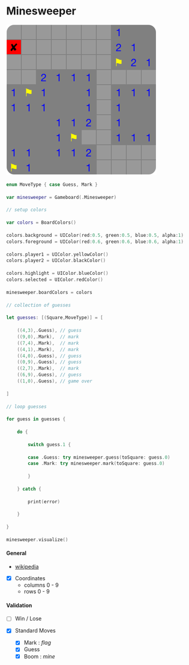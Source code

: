 # Minesweeper

![Minesweeper](./images/minesweeper.png?raw=true)

```swift
enum MoveType { case Guess, Mark }

var minesweeper = Gameboard(.Minesweeper)

// setup colors

var colors = BoardColors()

colors.background = UIColor(red:0.5, green:0.5, blue:0.5, alpha:1)
colors.foreground = UIColor(red:0.6, green:0.6, blue:0.6, alpha:1)

colors.player1 = UIColor.yellowColor()
colors.player2 = UIColor.blackColor()

colors.highlight = UIColor.blueColor()
colors.selected = UIColor.redColor()

minesweeper.boardColors = colors

// collection of guesses

let guesses: [(Square,MoveType)] = [
    
    ((4,3),.Guess), // guess
    ((9,0),.Mark),  // mark
    ((7,4),.Mark),  // mark
    ((4,1),.Mark),  // mark
    ((4,0),.Guess), // guess
    ((0,9),.Guess), // guess
    ((2,7),.Mark),  // mark
    ((6,9),.Guess), // guess
    ((1,0),.Guess), // game over
    
]

// loop guesses

for guess in guesses {
    
    do {
        
        switch guess.1 {
            
        case .Guess: try minesweeper.guess(toSquare: guess.0)
        case .Mark: try minesweeper.mark(toSquare: guess.0)
            
        }
        
    } catch {
        
        print(error)
        
    }
    
}

minesweeper.visualize()
```

#### General

- [wikipedia](https://en.wikipedia.org/wiki/Microsoft_Minesweeper)
- [x] Coordinates
	- columns 0 - 9
	- rows 0 - 9

#### Validation

- [ ] Win / Lose

- [x] Standard Moves
	- [x] Mark : *flag*
	- [x] Guess
	- [x] Boom : *mine*